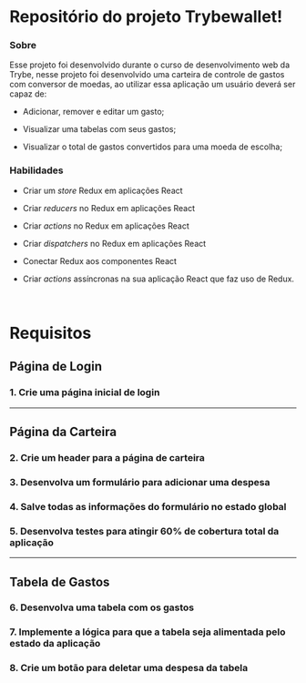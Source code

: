 # Repositório do projeto Trybewallet!


  ### <summary><strong>Sobre</strong></summary>
  Esse projeto foi desenvolvido durante o curso de desenvolvimento web da Trybe, nesse projeto foi desenvolvido uma carteira de controle de gastos com conversor de moedas, ao utilizar essa aplicação um usuário deverá ser capaz de:

  - Adicionar, remover e editar um gasto;

  - Visualizar uma tabelas com seus gastos;

  - Visualizar o total de gastos convertidos para uma moeda de escolha;


 ### <summary><strong>Habilidades</strong></summary>

- Criar um _store_ Redux em aplicações React

- Criar _reducers_ no Redux em aplicações React

- Criar _actions_ no Redux em aplicações React

- Criar _dispatchers_ no Redux em aplicações React

- Conectar Redux aos componentes React

- Criar _actions_ assíncronas na sua aplicação React que faz uso de Redux.

<br/>

# Requisitos

## <strong>Página de Login


### 1. Crie uma página inicial de login

---

## <strong>Página da Carteira

### 2. Crie um header para a página de carteira

### 3. Desenvolva um formulário para adicionar uma despesa

### 4. Salve todas as informações do formulário no estado global

### 5. Desenvolva testes para atingir 60% de cobertura total da aplicação

---

## <strong>Tabela de Gastos

### 6. Desenvolva uma tabela com os gastos

### 7. Implemente a lógica para que a tabela seja alimentada pelo estado da aplicação

### 8. Crie um botão para deletar uma despesa da tabela